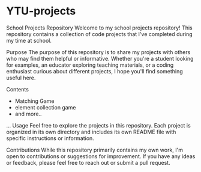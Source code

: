 # YTU-projects

School Projects Repository
Welcome to my school projects repository! This repository contains a collection of code projects that I've completed during my time at school.

Purpose
The purpose of this repository is to share my projects with others who may find them helpful or informative. Whether you're a student looking for examples, an educator exploring teaching materials, or a coding enthusiast curious about different projects, I hope you'll find something useful here.

Contents
- Matching Game
- element collection game
- and more..

...
Usage
Feel free to explore the projects in this repository. Each project is organized in its own directory and includes its own README file with specific instructions or information.

Contributions
While this repository primarily contains my own work, I'm open to contributions or suggestions for improvement. If you have any ideas or feedback, please feel free to reach out or submit a pull request.
